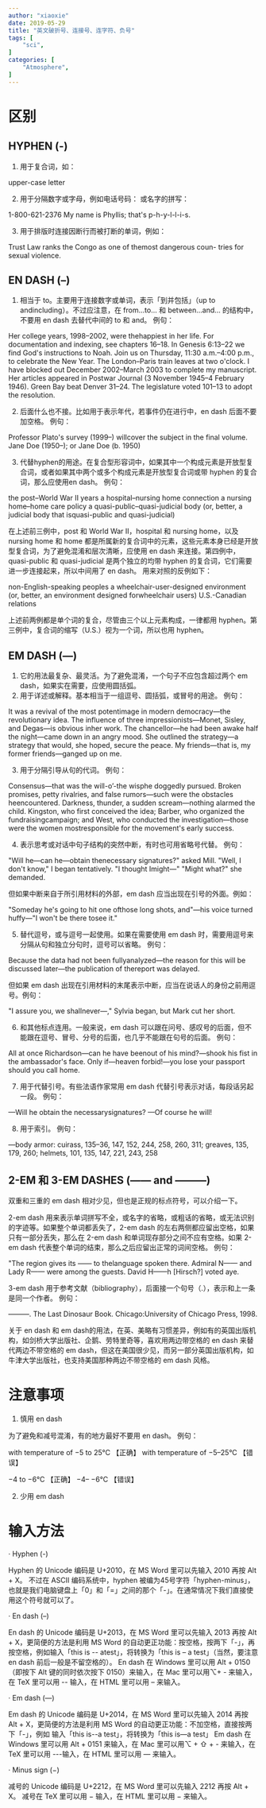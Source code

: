 ```yaml
---
author: "xiaoxie"
date: 2019-05-29
title: "英文破折号、连接号、连字符、负号"
tags: [
    "sci",
]
categories: [
    "Atmosphere",
]
---
```



# 区别

## HYPHEN (-)
1. 用于复合词，如：

upper-case letter

2. 用于分隔数字或字母，例如电话号码：
或名字的拼写：

1-800-621-2376
My name is Phyllis; that's p-h-y-l-l-i-s.

3. 用于排版时连接因断行而被打断的单词，例如：

Trust Law ranks the Congo as one of themost dangerous coun-
tries for sexual violence.

 

## EN DASH (–)

1. 相当于 to。主要用于连接数字或单词，表示「到并包括」（up to andincluding）。不过应注意，在 from...to... 和 between...and... 的结构中，不要用 en dash 去替代中间的 to 和 and。
例句：

Her college years, 1998–2002, were thehappiest in her life.
For documentation and indexing, see chapters 16–18.
In Genesis 6:13–22 we find God's instructions to Noah.
Join us on Thursday, 11:30 a.m.–4:00 p.m., to celebrate the New Year.
The London–Paris train leaves at two o'clock.
I have blocked out December 2002–March 2003 to complete my manuscript.
Her articles appeared in Postwar Journal (3 November 1945–4 February 1946).
Green Bay beat Denver 31–24.
The legislature voted 101–13 to adopt the resolution.

2. 后面什么也不接。比如用于表示年代，若事件仍在进行中，en dash 后面不要加空格。
例句：

Professor Plato's survey (1999–) willcover the subject in the final volume.
Jane Doe (1950–); or Jane Doe (b. 1950)

3. 代替hyphen的用途。在复合型形容词中，如果其中一个构成元素是开放型复合词，或者如果其中两个或多个构成元素是开放型复合词或带 hyphen 的复合词，那么应使用en dash。
例句：

the post–World War II years
a hospital–nursing home connection
a nursing home–home care policy
a quasi-public–quasi-judicial body (or, better, a judicial body that isquasi-public and quasi-judicial)

在上述前三例中，post 和 World War II，hospital 和 nursing home，以及 nursing home 和 home 都是所属新的复合词中的元素，这些元素本身已经是开放型复合词，为了避免混淆和层次清晰，应使用 en dash 来连接。第四例中，quasi-public 和 quasi-judicial 是两个独立的均带 hyphen 的复合词，它们需要进一步连接起来，所以中间用了 en dash。
用来对照的反例如下：

non-English-speaking peoples
a wheelchair-user-designed environment (or, better, an environment designed forwheelchair users)
U.S.-Canadian relations

上述前两例都是单个词的复合，尽管由三个以上元素构成，一律都用 hyphen。第三例中，复合词的缩写（U.S.）视为一个词，所以也用 hyphen。

 

## EM DASH (—)
1. 它的用法最复杂、最灵活。为了避免混淆，一个句子不应包含超过两个 em dash，如果实在需要，应使用圆括弧。
2. 用于详述或解释。基本相当于一组逗号、圆括弧，或冒号的用途。
例句：

It was a revival of the most potentimage in modern democracy—the revolutionary idea.
The influence of three impressionists—Monet, Sisley, and Degas—is obvious inher work.
The chancellor—he had been awake half the night—came down in an angry mood.
She outlined the strategy—a strategy that would, she hoped, secure the peace.
My friends—that is, my former friends—ganged up on me.

3. 用于分隔引导从句的代词。
例句：

Consensus—that was the will-o’-the wisphe doggedly pursued.
Broken promises, petty rivalries, and false rumors—such were the obstacles heencountered.
Darkness, thunder, a sudden scream—nothing alarmed the child.
Kingston, who first conceived the idea; Barber, who organized the fundraisingcampaign; and West, who conducted the investigation—those were the women mostresponsible for the movement's early success.

4. 表示思考或对话中句子结构的突然中断，有时也可用省略号代替。
例句：

"Will he—can he—obtain thenecessary signatures?" asked Mill.
"Well, I don't know," I began tentatively. "I thought Imight—"
"Might what?" she demanded.

但如果中断来自于所引用材料的外部，em dash 应当出现在引号的外面。例如：

"Someday he's going to hit one ofthose long shots, and"—his voice turned huffy—"I won't be there tosee it."

5. 替代逗号，或与逗号一起使用。如果在需要使用 em dash 时，需要用逗号来分隔从句和独立分句时，逗号可以省略。
例句：

Because the data had not been fullyanalyzed—the reason for this will be discussed later—the publication of thereport was delayed.

但如果 em dash 出现在引用材料的末尾表示中断，应当在说话人的身份之前用逗号。例句：

"I assure you, we shallnever—," Sylvia began, but Mark cut her short.

6. 和其他标点连用。一般来说，em dash 可以跟在问号、感叹号的后面，但不能跟在逗号、冒号、分号的后面，也几乎不能跟在句号的后面。
例句：

All at once Richardson—can he have beenout of his mind?—shook his fist in the ambassador's face.
Only if—heaven forbid!—you lose your passport should you call home.

7. 用于代替引号。有些法语作家常用 em dash 代替引号表示对话，每段话另起一段。
例句：

—Will he obtain the necessarysignatures?
—Of course he will!

8. 用于索引。
例句：

—body armor: cuirass, 135–36, 147, 152,
244, 258, 260, 311; greaves, 135, 179,
260; helmets, 101, 135, 147, 221, 243,
258

 

## 2-EM 和 3-EM DASHES (—— and ———)
双重和三重的 em dash 相对少见，但也是正规的标点符号，可以介绍一下。

2-em dash 用来表示单词拼写不全，或名字的省略，或粗话的省略，或无法识别的字迹等。如果整个单词都丢失了，2-em dash 的左右两侧都应留出空格，如果只有一部分丢失，那么在 2-em dash 和单词现存部分之间不应有空格。如果 2-em dash 代表整个单词的结束，那么之后应留出正常的词间空格。
例句：

"The region gives its —— to thelanguage spoken there.
Admiral N—— and Lady R—— were among the guests.
David H——h [Hirsch?] voted aye.

3-em dash 用于参考文献（bibliography），后面接一个句号（.），表示和上一条是同一个作者。
例句：

———. The Last Dinosaur Book. Chicago:University of Chicago Press, 1998.

关于 en dash 和 em dash的用法，在英、美略有习惯差异，例如有的英国出版机构，如剑桥大学出版社、企鹅、劳特里奇等，喜欢用两边带空格的 en dash 来替代两边不带空格的 em dash，但这在美国很少见，而另一部分英国出版机构，如牛津大学出版社，也支持美国那种两边不带空格的 em dash 风格。

 

# 注意事项

1. 慎用 en dash

为了避免和减号混淆，有的地方最好不要用 en dash。
例句：

with temperature of −5 to 25°C 【正确】
with temperature of −5–25°C 【错误】

−4 to −6°C 【正确】
−4– −6°C 【错误】

2. 少用 em dash  

 

# 输入方法

·        Hyphen (-)

Hyphen 的 Unicode 编码是 U+2010，在 MS Word 里可以先输入 2010 再按 Alt + X。
不过在 ASCII 编码系统中，hyphen 被编为45号字符「hyphen-minus」，也就是我们电脑键盘上「0」和「=」之间的那个「-」。在通常情况下我们直接使用这个符号就可以了。

·        En dash (–)

En dash 的 Unicode 编码是 U+2013，在 MS Word 里可以先输入 2013 再按 Alt + X，更简便的方法是利用 MS Word 的自动更正功能：按空格，按两下「-」，再按空格，例如输入「this is -- atest」，将转换为「this is – a test」（当然，要注意 en dash 前后一般是不留空格的）。
En dash 在 Windows 里可以用 Alt + 0150 （即按下 Alt 键的同时依次按下 0150）来输入，在 Mac 里可以用⌥+ - 来输入，在 TeX 里可以用 -- 输入，在 HTML 里可以用 &ndash; 来输入。

·        Em dash (—)

Em dash 的 Unicode 编码是 U+2014，在 MS Word 里可以先输入 2014 再按 Alt + X，更简便的方法是利用 MS Word 的自动更正功能：不加空格，直接按两下「-」，例如
输入「this is--a test」，将转换为「this is—a test」
Em dash 在 Windows 里可以用 Alt + 0151 来输入，在 Mac 里可以用⌥ + ⇧ + - 来输入，在 TeX 里可以用 ---输入，在 HTML 里可以用 &mdash; 来输入。

·        Minus sign (−)

减号的 Unicode 编码是 U+2212，在 MS Word 里可以先输入 2212 再按 Alt + X。
减号在 TeX 里可以用 − 输入，在 HTML 里可以用 &minus; 来输入。

